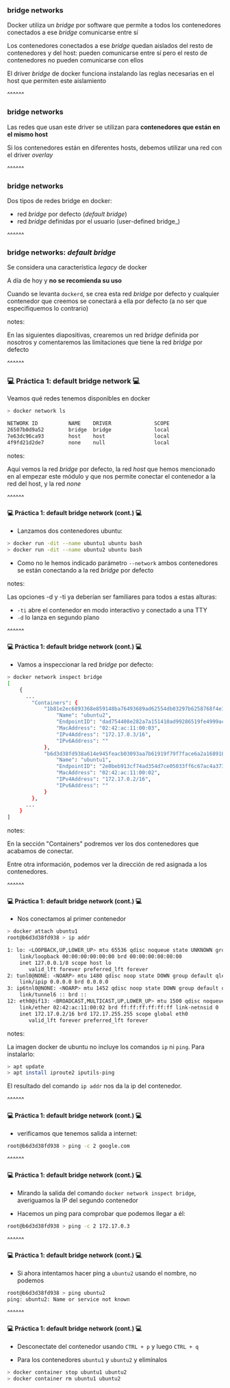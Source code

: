 ### bridge networks

Docker utiliza un _bridge_ por software que permite a todos los contenedores conectados a ese _bridge_ comunicarse entre sí

Los contenedores conectados a ese _bridge_ quedan aislados del resto de
contenedores y del host: pueden comunicarse entre sí pero el resto de contenedores no pueden comunicarse con ellos

El driver _bridge_ de docker funciona instalando las reglas necesarias en el 
host que permiten este aislamiento

^^^^^^

### bridge networks

Las redes que usan este driver se utilizan para **contenedores que están en el 
mismo host**

Si los contenedores están en diferentes hosts, debemos utilizar una red con el 
driver _overlay_

^^^^^^

### bridge networks

Dos tipos de redes bridge en docker:

* red _bridge_ por defecto (_default bridge_)
* red _bridge_ definidas por el usuario (user-defined bridge_)

^^^^^^

### bridge networks: _default bridge_

Se considera una característica _legacy_ de docker 

A día de hoy y **no se recomienda su uso**

Cuando se levanta `dockerd`, se crea esta red _bridge_ por defecto y cualquier 
contenedor que creemos se conectará a ella por defecto (a no ser que especifiquemos lo contrario)

notes:

En las siguientes diapositivas, crearemos un red _bridge_ definida por nosotros
y comentaremos las limitaciones que tiene la red _bridge_ por defecto

^^^^^^

### 💻️ Práctica 1: default bridge network 💻️

Veamos qué redes tenemos disponibles en docker

```bash
> docker network ls

NETWORK ID          NAME    DRIVER              SCOPE
26507b0d9a52        bridge  bridge              local
7e63dc96ca93        host    host                local
4f9fd21d2de7        none    null                local
```

notes:

Aquí vemos la red _bridge_ por defecto, la red _host_ que hemos mencionado 
en al empezar este módulo y que nos permite conectar el contenedor a la red
del host, y la red _none_

^^^^^^

#### 💻️ Práctica 1: default bridge network (cont.) 💻️


* Lanzamos dos contenedores ubuntu:

```bash
> docker run -dit --name ubuntu1 ubuntu bash
> docker run -dit --name ubuntu2 ubuntu bash
```

* Como no le hemos indicado parámetro `--network` ambos contenedores se están
conectando a la red _bridge_ por defecto

notes:

Las opciones -d y -ti ya deberían ser familiares para todos a estas alturas:
* `-ti` abre el contenedor en modo interactivo y conectado a una TTY
* `-d` lo lanza en segundo plano

^^^^^^

#### 💻️ Práctica 1: default bridge network (cont.) 💻️


* Vamos a inspeccionar la red _bridge_ por defecto:

```bash
> docker network inspect bridge
[
    {
      ...
        "Containers": {
            "1b81e2ec6893368e859148ba76493689ad62554db03297b6258768f4e1ebbfe2": {
                "Name": "ubuntu2",
                "EndpointID": "dad754408e282a7a151410ad99286519fe4999ac64b44a66d7276755d068895d",
                "MacAddress": "02:42:ac:11:00:03",
                "IPv4Address": "172.17.0.3/16",
                "IPv6Address": ""
            },
            "b6d3d38fd938a614e945feacb03093aa7b61919f79f7face6a2a1689185cbd3e": {
                "Name": "ubuntu1",
                "EndpointID": "2e0beb913cf74ad354d7ce05033ff6c67ac4a373da4bc669d210d1f6d51bd67e",
                "MacAddress": "02:42:ac:11:00:02",
                "IPv4Address": "172.17.0.2/16",
                "IPv6Address": ""
            }
        },    
      ...  
    }  
]
```

notes:

En la sección "Containers" podremos ver los dos contenedores que acabamos de 
conectar.

Entre otra información, podemos ver la dirección de red asignada a los contenedores.

^^^^^^

#### 💻️ Práctica 1: default bridge network (cont.) 💻️

* Nos conectamos al primer contenedor

```bash
> docker attach ubuntu1
root@b6d3d38fd938 > ip addr

1: lo: <LOOPBACK,UP,LOWER_UP> mtu 65536 qdisc noqueue state UNKNOWN group default qlen 1000
    link/loopback 00:00:00:00:00:00 brd 00:00:00:00:00:00
    inet 127.0.0.1/8 scope host lo
       valid_lft forever preferred_lft forever
2: tunl0@NONE: <NOARP> mtu 1480 qdisc noop state DOWN group default qlen 1000
    link/ipip 0.0.0.0 brd 0.0.0.0
3: ip6tnl0@NONE: <NOARP> mtu 1452 qdisc noop state DOWN group default qlen 1000
    link/tunnel6 :: brd ::
12: eth0@if13: <BROADCAST,MULTICAST,UP,LOWER_UP> mtu 1500 qdisc noqueue state UP group default
    link/ether 02:42:ac:11:00:02 brd ff:ff:ff:ff:ff:ff link-netnsid 0
    inet 172.17.0.2/16 brd 172.17.255.255 scope global eth0
       valid_lft forever preferred_lft forever
```

notes:

La imagen docker de ubuntu no incluye los comandos `ip` ni `ping`. Para instalarlo:

```bash 
> apt update
> apt install iproute2 iputils-ping
```

El resultado del comando `ip addr` nos da la ip del contenedor.

^^^^^^

#### 💻️ Práctica 1: default bridge network (cont.) 💻️

* verificamos que tenemos salida a internet:

```bash
root@b6d3d38fd938 > ping -c 2 google.com
```

^^^^^^

#### 💻️ Práctica 1: default bridge network (cont.) 💻️

* Mirando la salida del comando `docker network inspect bridge`, averiguamos
  la IP del segundo contenedor

* Hacemos un ping para comprobar que podemos llegar a él:

```bash
root@b6d3d38fd938 > ping -c 2 172.17.0.3
```

^^^^^^

#### 💻️ Práctica 1: default bridge network (cont.) 💻️

* Si ahora intentamos hacer ping a `ubuntu2` usando el nombre, no podemos

```bash
root@b6d3d38fd938 > ping ubuntu2
ping: ubuntu2: Name or service not known
```

^^^^^^

#### 💻️ Práctica 1: default bridge network (cont.) 💻️

* Desconectate del contenedor usando `CTRL + p` y luego `CTRL + q`

* Para los contenedores `ubuntu1` y `ubuntu2` y elimínalos

```bash
> docker container stop ubuntu1 ubuntu2
> docker container rm ubuntu1 ubuntu2
```
